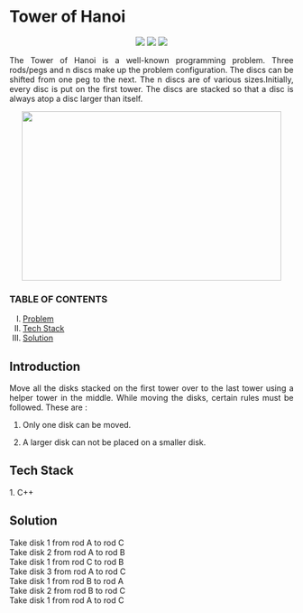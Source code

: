  <h1>Tower of Hanoi</h1>

 <p align="center">
<img src="https://img.shields.io/badge/Java-red">
<img src="https://img.shields.io/badge/Contributions-welcome-brightgreen">
<img src="https://badges.frapsoft.com/os/v1/open-source.svg?v=103">
</p>
 
 
 
  <p align="justify">
The Tower of Hanoi is a well-known programming problem. Three rods/pegs and n discs make up the problem configuration. The discs can be shifted from one peg to the next. The n discs are of
 various sizes.Initially, every disc is put on the first tower. The discs are stacked so that a disc is always atop a disc larger than itself.
</p>
 


 </p>
 <p align="center">
  <img width="460" height="300" src="https://media.geeksforgeeks.org/wp-content/uploads/tower-of-hanoi.png">
</p>

<h3> TABLE OF CONTENTS </h3>
<ol type="I">
    <li><a href="#intro"> Problem  </a></li>
    <li><a href="#req"> Tech Stack </a></li>
    <li><a href="#sol"> Solution  </a></li>
    
    
 </ol>
 <h2 id="intro">Introduction</h2>
 <p align="justify">
Move all the disks stacked on the first tower over to the last tower using a helper tower in the middle. While moving the disks, certain rules must be followed. These are : <br>

1. Only one disk can be moved. <br>

2. A larger disk can not be placed on a smaller disk. <br>
</p>



<h2 id="req">Tech Stack </h2>
 <p align="justify">
  1. C++ <br>
  </p>
 
<h2 id="sol">Solution </h2>
 <p align="justify">
  Take disk 1 from rod A to rod C <br>
Take disk 2 from rod A to rod B <br>
Take disk 1 from rod C to rod B <br>
Take disk 3 from rod A to rod C <br>
Take disk 1 from rod B to rod A <br>
Take disk 2 from rod B to rod C <br>
Take disk 1 from rod A to rod C <br>
  </p>

